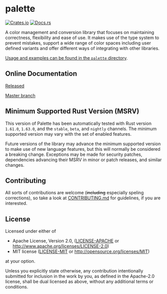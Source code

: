 # palette

[![Crates.io](https://img.shields.io/crates/v/palette.svg)](https://crates.io/crates/palette/)
[![Docs.rs](https://docs.rs/palette/badge.svg)](https://docs.rs/palette)

A color management and conversion library that focuses on maintaining correctness, flexibility and ease of use. It makes use of the type system to prevent mistakes, support a wide range of color spaces including user defined variants and offer different ways of integrating with other libraries.

[Usage and examples can be found in the `palette` directory](https://github.com/Ogeon/palette/tree/master/palette).

## Online Documentation

[Released](https://docs.rs/palette/0.7.6/palette/)

[Master branch](https://ogeon.github.io/palette/palette/index.html)

## Minimum Supported Rust Version (MSRV)

This version of Palette has been automatically tested with Rust version `1.61.0`, `1.63.0`, and the `stable`, `beta`, and `nightly` channels. The minimum supported version may vary with the set of enabled features.

Future versions of the library may advance the minimum supported version to make use of new language features, but this will normally be considered a breaking change. Exceptions may be made for security patches, dependencies advancing their MSRV in minor or patch releases, and similar changes.

## Contributing

All sorts of contributions are welcome (<strike>including</strike> especially speling corrections), so take a look at [CONTRIBUTING.md](CONTRIBUTING.md) for guidelines, if you are interested.

## License

Licensed under either of

* Apache License, Version 2.0, ([LICENSE-APACHE](LICENSE-APACHE) or <http://www.apache.org/licenses/LICENSE-2.0>)
* MIT license ([LICENSE-MIT](LICENSE-MIT) or <http://opensource.org/licenses/MIT>)

at your option.

Unless you explicitly state otherwise, any contribution intentionally submitted for inclusion in the work by you, as defined in the Apache-2.0 license, shall be dual licensed as above, without any additional terms or conditions.
